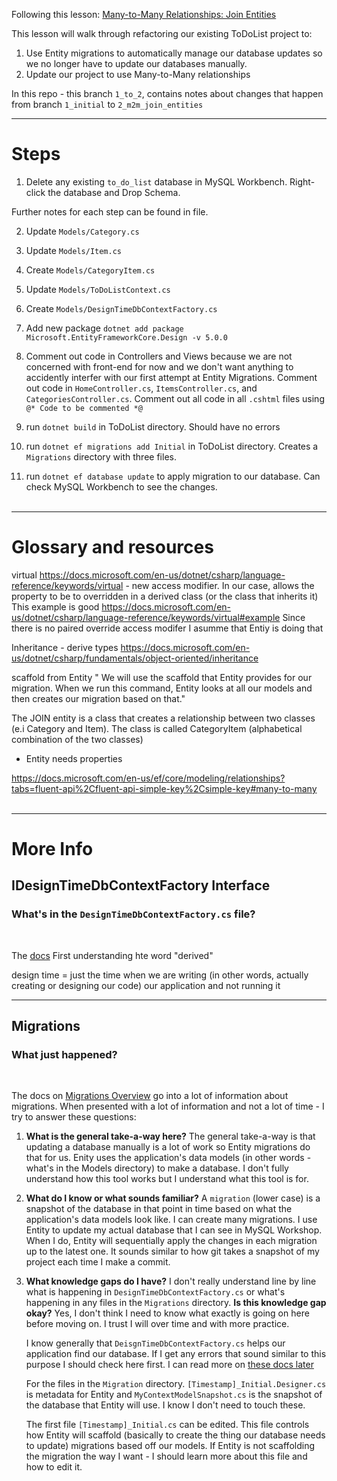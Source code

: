 Following this lesson: [Many-to-Many Relationships: Join Entities](https://www.learnhowtoprogram.com/c-and-net/many-to-many-relationships/many-to-many-relationships-join-entities)

This lesson will walk through refactoring our existing ToDoList project to:
1. Use Entity migrations to automatically manage our database updates so we no longer have to update our databases manually. <br>
2. Update our project to use Many-to-Many relationships

In this repo - this branch `1_to_2`, contains notes about changes that happen from branch `1_initial` to `2_m2m_join_entities` 

--- 

# Steps

1. Delete any existing `to_do_list` database in MySQL Workbench. Right-click the database and Drop Schema. <br>

Further notes for each step can be found in file. <br>

2. Update `Models/Category.cs` <br>

3. Update `Models/Item.cs` <br>

4. Create `Models/CategoryItem.cs` <br>

5. Update `Models/ToDoListContext.cs` <br>

6. Create `Models/DesignTimeDbContextFactory.cs` <br>

7. Add new package `dotnet add package Microsoft.EntityFrameworkCore.Design -v 5.0.0`

8. Comment out code in Controllers and Views because we are not concerned with front-end for now and we don't want anything to accidently interfer with our first attempt at Entity Migrations. Comment out code in `HomeController.cs`, `ItemsController.cs`, and `CategoriesController.cs`. Comment out all code in all `.cshtml` files using `@* Code to be commented *@`

9. run `dotnet build` in ToDoList directory. Should have no errors

10. run `dotnet ef migrations add Initial` in ToDoList directory. Creates a `Migrations` directory with three files.

11. run `dotnet ef database update` to apply migration to our database. Can check MySQL Workbench to see the changes.
<br><br>

---

# Glossary and resources
virtual https://docs.microsoft.com/en-us/dotnet/csharp/language-reference/keywords/virtual - new access modifier. In our case, allows the property to be to overridden in a derived class (or the class that inherits it)
This example is good 
https://docs.microsoft.com/en-us/dotnet/csharp/language-reference/keywords/virtual#example
Since there is no paired override access modifer I asumme that Entiy is doing that

Inheritance - derive types https://docs.microsoft.com/en-us/dotnet/csharp/fundamentals/object-oriented/inheritance


scaffold from Entity " We will use the scaffold that Entity provides for our migration. When we run this command, Entity looks at all our models and then creates our migration based on that."

The JOIN entity is a class that creates a relationship between two classes (e.i Category and Item). The class is called CategoryItem (alphabetical combination of the two classes)
- Entity needs properties 

https://docs.microsoft.com/en-us/ef/core/modeling/relationships?tabs=fluent-api%2Cfluent-api-simple-key%2Csimple-key#many-to-many
<br><br>

---

# More Info 
## IDesignTimeDbContextFactory<TContext> Interface
### What's in the `DesignTimeDbContextFactory.cs` file?
<br>

The [docs](https://docs.microsoft.com/en-us/dotnet/api/microsoft.entityframeworkcore.design.idesigntimedbcontextfactory-1?view=efcore-5.0)
First understanding hte word "derived"

design time = just the time when we are writing (in other words, actually creating or designing our code) our application and not running it

---

## Migrations
### What just happened?
<br>

The docs on [Migrations Overview](https://docs.microsoft.com/en-us/ef/core/managing-schemas/migrations/?tabs=dotnet-core-cli) go into a lot of information about migrations. When presented with a lot of information and not a lot of time - I try to answer these questions:

1. **What is the general take-a-way here?** The general take-a-way is that updating a database manually is a lot of work so Entity migrations do that for us. Enity uses the application's data models (in other words - what's in the Models directory) to make a database. I don't fully understand how this tool works but I understand what this tool is for.

2. **What do I know or what sounds familiar?** A `migration` (lower case) is a snapshot of the database in that point in time based on what the application's data models look like. I can create many migrations. I use Entity to update my actual database that I can see in MySQL Workshop. When I do, Entity will sequentially apply the changes in each migration up to the latest one. It sounds similar to how git takes a snapshot of my project each time I make a commit.

3. **What knowledge gaps do I have?** I don't really understand line by line what is happening in `DesignTimeDbContextFactory.cs` or what's happening in any files in the  `Migrations` directory. **Is this knowledge gap okay?** Yes, I don't think I need to know what exactly is going on here before moving on. I trust I will over time and with more practice. <br>

    I know generally that `DeisgnTimeDbContextFactory.cs` helps our application find our database. If I get any errors that sound similar to this purpose I should check here first. I can read more on [these docs later](https://docs.microsoft.com/en-us/dotnet/api/microsoft.entityframeworkcore.design.idesigntimedbcontextfactory-1?view=efcore-5.0)

    For the files in the `Migration` directory. `[Timestamp]_Initial.Designer.cs` is metadata for Entity and `MyContextModelSnapshot.cs` is the snapshot of the database that Entity will use. I know I don't need to touch these. 
    
    The first file `[Timestamp]_Initial.cs` can be edited. This file controls how Entity will scaffold (basically to create the thing our database needs to update) migrations based off our models. If Entity is not scaffolding the migration the way I want - I should learn more about this file and how to edit it.

